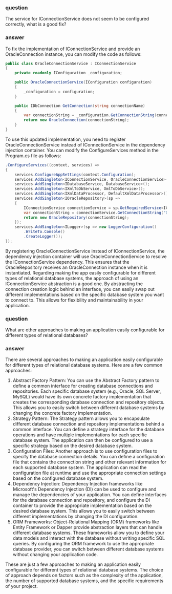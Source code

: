 ### question

The service for IConnectionService does not seem to be configured correctly, what is a good fix?

### answer

To fix the implementation of IConnectionService and provide an OracleConnection instance, you can modify the code as follows:

```csharp
public class OracleConnectionService : IConnectionService
{
    private readonly IConfiguration _configuration;

    public OracleConnectionService(IConfiguration configuration)
    {
        _configuration = configuration;
    }

    public IDbConnection GetConnection(string connectionName)
    {
        var connectionString = _configuration.GetConnectionString(connectionName);
        return new OracleConnection(connectionString);
    }
}
```

To use this updated implementation, you need to register OracleConnectionService instead of IConnectionService in the dependency injection container. You can modify the ConfigureServices method in the Program.cs file as follows:

```csharp
.ConfigureServices((context, services) =>
{
    services.ConfigureAppSettings(context.Configuration);
    services.AddSingleton<IConnectionService, OracleConnectionService>(); // Register OracleConnectionService instead of IConnectionService
    services.AddSingleton<IDatabaseService, DatabaseService>();
    services.AddSingleton<IXmlToDbService, XmlToDbService>();
    services.AddSingleton<IXmlDataProcessor, DefaultXmlDataProcessor>();
    services.AddSingleton<IOracleRepository>(sp =>
    {
        IConnectionService connectionService = sp.GetRequiredService<IConnectionService>();
        var connectionString = connectionService.GetConnectionString("DefaultConnection");
        return new OracleRepository(connectionString);
    });
    services.AddSingleton<ILogger>(sp => new LoggerConfiguration()
        .WriteTo.Console()
        .CreateLogger());
});
```

By registering OracleConnectionService instead of IConnectionService, the dependency injection container will use OracleConnectionService to resolve the IConnectionService dependency. This ensures that the OracleRepository receives an OracleConnection instance when it is instantiated.
Regarding making the app easily configurable for different types of relational database systems, the approach of using an IConnectionService abstraction is a good one. By abstracting the connection creation logic behind an interface, you can easily swap out different implementations based on the specific database system you want to connect to. This allows for flexibility and maintainability in your application.

### question

What are other approaches to making an application easily configurable for different types of relational databases?

### answer

There are several approaches to making an application easily configurable for different types of relational database systems. Here are a few common approaches:

1. Abstract Factory Pattern: You can use the Abstract Factory pattern to define a common interface for creating database connections and repositories. Each specific database system (e.g., Oracle, SQL Server, MySQL) would have its own concrete factory implementation that creates the corresponding database connection and repository objects. This allows you to easily switch between different database systems by changing the concrete factory implementation.
2. Strategy Pattern: The Strategy pattern allows you to encapsulate different database connection and repository implementations behind a common interface. You can define a strategy interface for the database operations and have multiple implementations for each specific database system. The application can then be configured to use a specific strategy based on the desired database system.
3. Configuration Files: Another approach is to use configuration files to specify the database connection details. You can define a configuration file that contains the connection string and other relevant information for each supported database system. The application can read the configuration file at runtime and use the appropriate connection settings based on the configured database system.
4. Dependency Injection: Dependency Injection frameworks like Microsoft's Dependency Injection (DI) can be used to configure and manage the dependencies of your application. You can define interfaces for the database connection and repository, and configure the DI container to provide the appropriate implementation based on the desired database system. This allows you to easily switch between different implementations by changing the DI configuration.
5. ORM Frameworks: Object-Relational Mapping (ORM) frameworks like Entity Framework or Dapper provide abstraction layers that can handle different database systems. These frameworks allow you to define your data models and interact with the database without writing specific SQL queries. By configuring the ORM framework to use the appropriate database provider, you can switch between different database systems without changing your application code.

These are just a few approaches to making an application easily configurable for different types of relational database systems. The choice of approach depends on factors such as the complexity of the application, the number of supported database systems, and the specific requirements of your project.
